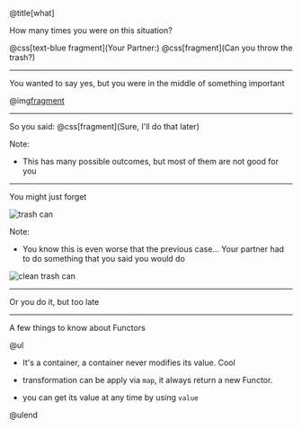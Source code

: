 @title[what]

How many times you were on this situation?

@css[text-blue fragment](Your Partner:) @css[fragment](Can you throw the trash?)

---

You wanted to say yes, but you were in the middle of something important

@img[fragment](assets/img/pic.png)

---

So you said: @css[fragment](Sure, I'll do that later)

Note:

- This has many possible outcomes, but most of them are not good for you

---

You might just forget


![trash can](https://i.pinimg.com/474x/a9/5b/6f/a95b6fbbe2b0b97e9e3294b0c812ed0d--washington-dc-pictures-of.jpg)

Note:

- You know this is even worse that the previous case... Your partner had to do something that you said you would do


![clean trash can](http://www.notrashcan.com/wp-content/uploads/clean_inner_can.jpg)

---

Or you do it, but too late

---

A few things to know about Functors

@ul

- It's a container, a container never modifies its value. Cool

- transformation can be apply via `map`, it always return a new Functor.

- you can get its value at any time by using `value`

@ulend

